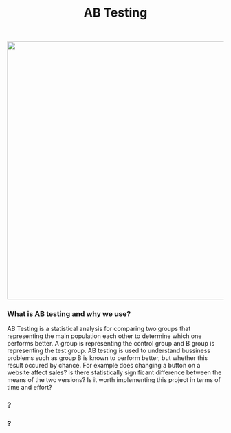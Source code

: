 <h1 align="center">
  AB Testing
</h1>
</br>
<p align="center">
<img src="https://www.uxmatters.com/mt/archives/2022/09/images/ABTesting_Fig2.png" width="600"/>
</p>

<h3>What is AB testing and why we use?</h3>
<p>
AB Testing is a statistical analysis for comparing two groups that representing the main population each other to determine which one performs better. A group is representing the control group and B group is representing the test group. AB testing is used to understand bussiness problems such as group B is known to perform better, but whether this result occured by chance. For example does changing a button on a website affect sales? is there statistically significant difference between the means of the two versions? Is it worth implementing this project in terms of time and effort?
</p>
<h3>?</h3>
<p>
</p>
<h3>?</h3>
<p>
</p>
</br>
<p align="center">
</p>
